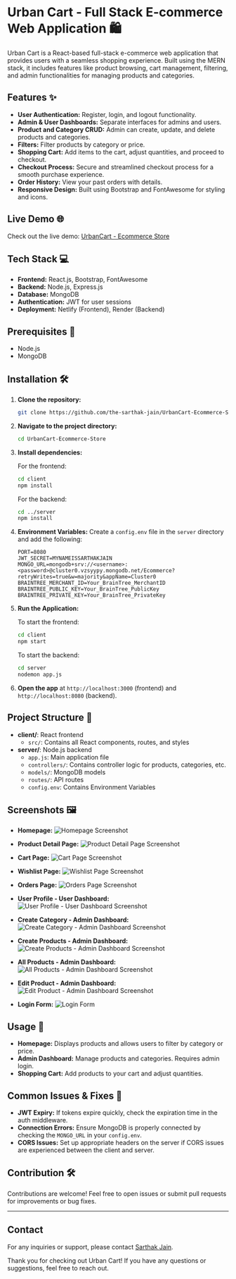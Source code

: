 # Urban Cart - Full Stack E-commerce Web Application 🛍️

Urban Cart is a React-based full-stack e-commerce web application that provides users with a seamless shopping experience. Built using the MERN stack, it includes features like product browsing, cart management, filtering, and admin functionalities for managing products and categories.

## Features ✨
- **User Authentication:** Register, login, and logout functionality.
- **Admin & User Dashboards:** Separate interfaces for admins and users.
- **Product and Category CRUD:** Admin can create, update, and delete products and categories.
- **Filters:** Filter products by category or price.
- **Shopping Cart:** Add items to the cart, adjust quantities, and proceed to checkout.
- **Checkout Process:** Secure and streamlined checkout process for a smooth purchase experience.
- **Order History:** View your past orders with details.
- **Responsive Design:** Built using Bootstrap and FontAwesome for styling and icons.

## Live Demo 🌐
Check out the live demo: [UrbanCart - Ecommerce Store](https://urbancart-store.netlify.app/)

## Tech Stack 💻
- **Frontend:** React.js, Bootstrap, FontAwesome
- **Backend:** Node.js, Express.js
- **Database:** MongoDB
- **Authentication:** JWT for user sessions
- **Deployment:** Netlify (Frontend), Render (Backend)

## Prerequisites 🔧
- Node.js
- MongoDB

## Installation 🛠️

1. **Clone the repository:**
   ```bash
   git clone https://github.com/the-sarthak-jain/UrbanCart-Ecommerce-Store.git

2. **Navigate to the project directory:**
   ```bash
   cd UrbanCart-Ecommerce-Store
   ```

3. **Install dependencies:**

   For the frontend:
   ```bash
   cd client
   npm install
   ```

   For the backend:
   ```bash
   cd ../server
   npm install
   ```

4. **Environment Variables:**
   Create a `config.env` file in the `server` directory and add the following:
   ```env
   PORT=8080
   JWT_SECRET=MYNAMEISSARTHAKJAIN
   MONGO_URL=mongodb+srv://<username>:<password>@cluster0.vzsyypy.mongodb.net/Ecommerce?retryWrites=true&w=majority&appName=Cluster0
   BRAINTREE_MERCHANT_ID=Your_BrainTree_MerchantID
   BRAINTREE_PUBLIC_KEY=Your_BrainTree_PublicKey
   BRAINTREE_PRIVATE_KEY=Your_BrainTree_PrivateKey
   ```

5. **Run the Application:**

   To start the frontend:
   ```bash
   cd client
   npm start
   ```

   To start the backend:
   ```bash
   cd server
   nodemon app.js
   ```

6. **Open the app** at `http://localhost:3000` (frontend) and `http://localhost:8080` (backend).

## Project Structure 📂

- **client/**: React frontend
  - `src/`: Contains all React components, routes, and styles
- **server/**: Node.js backend
  - `app.js`: Main application file
  - `controllers/`: Contains controller logic for products, categories, etc.
  - `models/`: MongoDB models
  - `routes/`: API routes
  - `config.env`: Contains Environment Variables

## Screenshots 🖼️
- **Homepage:**
![Homepage Screenshot](screenshots/home-page-UrbanCart.png)

- **Product Detail Page:**
![Product Detail Page Screenshot](screenshots/prodDetailPage-UrbanCart.png)

- **Cart Page:**
![Cart Page Screenshot](screenshots/cart-page-UrbanCart.png)

- **Wishlist Page:**
![Wishlist Page Screenshot](screenshots/WishlistPage-UrbanCart.png)

- **Orders Page:**
![Orders Page Screenshot](screenshots/ordersPage-UrbanCart.png)

- **User Profile - User Dashboard:**
![User Profile - User Dashboard Screenshot](screenshots/userDash-UrbanCart.png)

- **Create Category - Admin Dashboard:**
![Create Category - Admin Dashboard Screenshot](screenshots/createCategory-adminDash-UrbanCart.png)

- **Create Products - Admin Dashboard:**
![Create Products - Admin Dashboard Screenshot](screenshots/createProducts-adminDash-UrbanCart.png)

- **All Products - Admin Dashboard:**
![All Products - Admin Dashboard Screenshot](screenshots/allProducts-adminDash-UrbanCart.png)

- **Edit Product - Admin Dashboard:**
![Edit Product - Admin Dashboard Screenshot](screenshots/editProduct-adminDash-UrbanCart.png)

- **Login Form:**
![Login Form](screenshots/loginForm-UrbanCart.png)

## Usage 🛒
- **Homepage:** Displays products and allows users to filter by category or price.
- **Admin Dashboard:** Manage products and categories. Requires admin login.
- **Shopping Cart:** Add products to your cart and adjust quantities.

## Common Issues & Fixes 🔧
- **JWT Expiry:** If tokens expire quickly, check the expiration time in the auth middleware.
- **Connection Errors:** Ensure MongoDB is properly connected by checking the `MONGO_URL` in your `config.env`.
- **CORS Issues:** Set up appropriate headers on the server if CORS issues are experienced between the client and server.

## Contribution 🛠️
Contributions are welcome! Feel free to open issues or submit pull requests for improvements or bug fixes.

---
## Contact

For any inquiries or support, please contact [Sarthak Jain](mailto:mail.sarthakjain@gmail.com).

Thank you for checking out Urban Cart! If you have any questions or suggestions, feel free to reach out.
